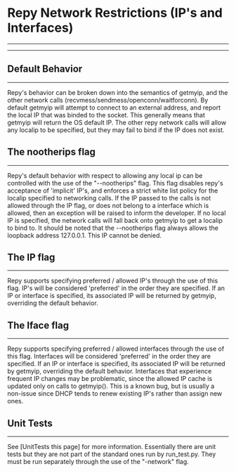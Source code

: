 # Repy Network Restrictions (IP's and Interfaces)

----

----



## Default Behavior
----
Repy's behavior can be broken down into the semantics of getmyip, and the other network calls (recvmess/sendmess/openconn/waitforconn). By default getmyip will attempt to connect to an external address, and report the local IP that was binded to the socket. This generally means that getmyip will return the OS default IP. The other repy network calls will allow any localip to be specified, but they may fail to bind if the IP does not exist.



## The nootherips flag
----
Repy's default behavior with respect to allowing any local ip can be controlled with the use of the "--nootherips" flag. This flag disables repy's acceptance of 'implicit' IP's, and enforces a strict white list policy for the localip specified to networking calls. If the IP passed to the calls is not allowed through the IP flag, or does not belong to a interface which is allowed, then an exception will be raised to inform the developer. If no local IP is specified, the network calls will fall back onto getmyip to get a localip to bind to. It should be noted that the --nootherips flag always allows the loopback address 127.0.0.1. This IP cannot be denied.



## The IP flag
----
Repy supports specifying preferred / allowed IP's through the use of this flag. IP's will be considered 'preferred' in the order they are specified. If an IP or interface is specified, its associated IP will be returned by getmyip, overriding the default behavior.



## The Iface flag
----
Repy supports specifying preferred / allowed interfaces through the use of this flag. Interfaces will be considered 'preferred' in the order they are specified. If an IP or interface is specified, its associated IP will be returned by getmyip, overriding the default behavior. Interfaces that experience frequent IP changes may be problematic, since the allowed IP cache is updated only on calls to getmyip(). This is a known bug, but is usually a non-issue since DHCP tends to renew existing IP's rather than assign new ones.



## Unit Tests
----
See [UnitTests this page] for more information. Essentially there are unit tests but they are not part of the standard ones run by run_test.py. They must be run separately through the use of the "-network" flag.



